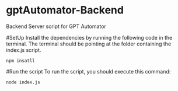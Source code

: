 # gptAutomator-Backend
Backend Server script for GPT Automator


#SetUp
Install the dependencies by running the following code in the terminal. The terminal should be pointing at the folder containing the index.js script.
```shell
npm insatll
```
#Run the script
To run the script, you should execute this command:
```bash
node index.js
```

